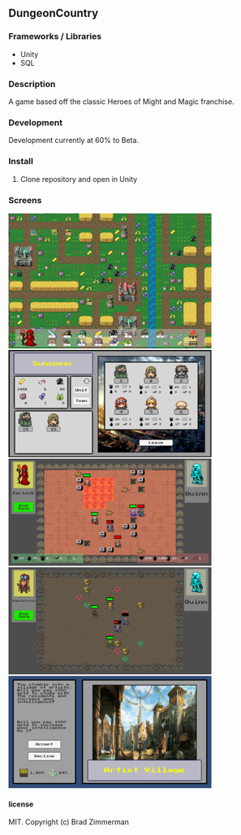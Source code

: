 ## DungeonCountry

### Frameworks / Libraries
* Unity
* SQL

### Description

A game based off the classic Heroes of Might and Magic franchise.

### Development

Development currently at 60% to Beta.

### Install

1. Clone repository and open in Unity

### Screens

<img src="./Screens/Screen01.png" width="400"/>
<img src="./Screens/Screen05.png" width="400"/>
<img src="./Screens/Screen02.png" width="400"/>
<img src="./Screens/Screen04.png" width="400"/>
<img src="./Screens/Screen03.png" width="400"/>

#### license

MIT. Copyright (c) Brad Zimmerman
